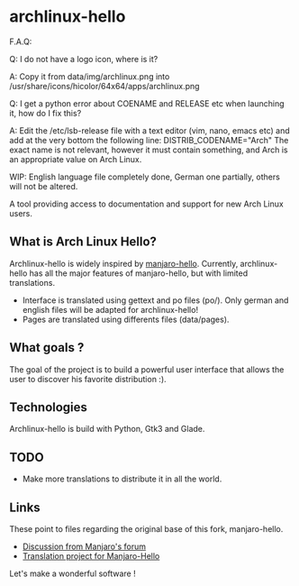 archlinux-hello
=============

F.A.Q: 


Q: I do not have a logo icon, where is it?

A: Copy it from data/img/archlinux.png into /usr/share/icons/hicolor/64x64/apps/archlinux.png

Q: I get a python error about COENAME and RELEASE etc when launching it, how do I fix this?

A: Edit the /etc/lsb-release file with a text editor (vim, nano, emacs etc) and add at the very bottom the following line:
   DISTRIB_CODENAME="Arch"
   The exact name is not relevant, however it must contain something, and Arch is an appropriate value on Arch Linux.




WIP: English language file completely done, German one partially, others will not be altered.

A tool providing access to documentation and support for new Arch Linux users.

## What is Arch Linux Hello?

Archlinux-hello is widely inspired by [manjaro-hello](https://github.com/manjaro/manjaro-hello).
Currently, archlinux-hello has all the major features of manjaro-hello, but with limited translations.
- Interface is translated using gettext and po files (po/). Only german and english files will be adapted for archlinux-hello!
- Pages are translated using differents files (data/pages).

## What goals ?

The goal of the project is to build a powerful user interface that allows the user to discover his favorite distribution :).

## Technologies

Archlinux-hello is build with Python, Gtk3 and Glade.

## TODO

- Make more translations to distribute it in all the world.

## Links
These point to files regarding the original base of this fork, manjaro-hello.
- [Discussion from Manjaro's forum](https://forum.manjaro.org/t/start-work-on-a-new-welcome-screen-for-manjaro/13685)
- [Translation project for Manjaro-Hello](https://www.transifex.com/manjarolinux/manjaro-hello)

Let's make a wonderful software !

